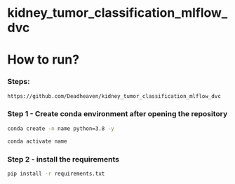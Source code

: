 # kidney_tumor_classification_mlflow_dvc

# How to run?

### Steps:

```bash
https://github.com/Deadheaven/kidney_tumor_classification_mlflow_dvc
```

### Step 1 - Create conda environment after opening the repository  

```bash
conda create -n name python=3.8 -y
```

```bash 
conda activate name
```

### Step 2 - install the requirements

```bash
pip install -r requirements.txt
```
